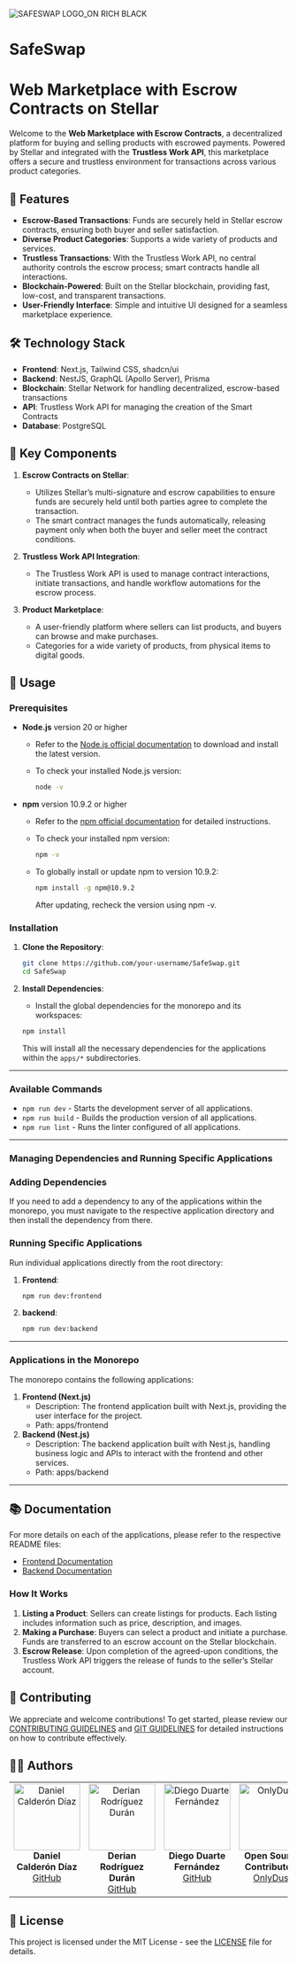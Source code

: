 
![SAFESWAP LOGO_ON RICH BLACK](https://github.com/user-attachments/assets/8260378d-07dd-4309-b7e0-da42247fa21c)
# SafeSwap
# Web Marketplace with Escrow Contracts on Stellar

Welcome to the **Web Marketplace with Escrow Contracts**, a decentralized platform for buying and selling products with escrowed payments. Powered by Stellar and integrated with the **Trustless Work API**, this marketplace offers a secure and trustless environment for transactions across various product categories.

## 🚀 Features

- **Escrow-Based Transactions**: Funds are securely held in Stellar escrow contracts, ensuring both buyer and seller satisfaction.
- **Diverse Product Categories**: Supports a wide variety of products and services.
- **Trustless Transactions**: With the Trustless Work API, no central authority controls the escrow process; smart contracts handle all interactions.
- **Blockchain-Powered**: Built on the Stellar blockchain, providing fast, low-cost, and transparent transactions.
- **User-Friendly Interface**: Simple and intuitive UI designed for a seamless marketplace experience.

## 🛠️ Technology Stack

- **Frontend**: Next.js, Tailwind CSS, shadcn/ui
- **Backend**: NestJS, GraphQL (Apollo Server), Prisma
- **Blockchain**: Stellar Network for handling decentralized, escrow-based transactions
- **API**: Trustless Work API for managing the creation of the Smart Contracts
- **Database**: PostgreSQL

## 🔑 Key Components

1. **Escrow Contracts on Stellar**:
   - Utilizes Stellar’s multi-signature and escrow capabilities to ensure funds are securely held until both parties agree to complete the transaction.
   - The smart contract manages the funds automatically, releasing payment only when both the buyer and seller meet the contract conditions.

2. **Trustless Work API Integration**:
   - The Trustless Work API is used to manage contract interactions, initiate transactions, and handle workflow automations for the escrow process.

3. **Product Marketplace**:
   - A user-friendly platform where sellers can list products, and buyers can browse and make purchases.
   - Categories for a wide variety of products, from physical items to digital goods.

## 📄 Usage

### Prerequisites

- **Node.js** version 20 or higher
    - Refer to the [Node.js official documentation](https://nodejs.org/) to download and install the latest version.
    - To check your installed Node.js version:
        
        ```bash
        node -v
        ```
        
- **npm** version 10.9.2 or higher
    - Refer to the [npm official documentation](https://docs.npmjs.com/) for detailed instructions.
    - To check your installed npm version:
        
        ```bash
        npm -v
        ```
    - To globally install or update npm to version 10.9.2:
        
        ```bash
        npm install -g npm@10.9.2
        ```

        After updating, recheck the version using npm -v.

### Installation

1. **Clone the Repository**:
    
    ```bash
    git clone https://github.com/your-username/SafeSwap.git
    cd SafeSwap
    ```
    
2. **Install Dependencies**:
    - Install the global dependencies for the monorepo and its workspaces:
    
    ```bash
    npm install
    ```
    
    This will install all the necessary dependencies for the applications within the `apps/*` subdirectories.

---

### Available Commands

- `npm run dev` - Starts the development server of all applications.
- `npm run build` - Builds the production version of all applications.
- `npm run lint` - Runs the linter configured of all applications.

---

### Managing Dependencies and Running Specific Applications

### Adding Dependencies

If you need to add a dependency to any of the applications within the monorepo, you must navigate to the respective application directory and then install the dependency from there.
    
### Running Specific Applications

Run individual applications directly from the root directory:

1. **Frontend**:
    
    ```bash
    npm run dev:frontend
    ```
    
2. **backend**:
    
    ```bash
    npm run dev:backend
    ```
    
---

### Applications in the Monorepo

The monorepo contains the following applications:

1. **Frontend (Next.js)**
    - Description: The frontend application built with Next.js, providing the user interface for the project.
    - Path: apps/frontend
2. **Backend (Nest.js)**
    - Description: The backend application built with Nest.js, handling business logic and APIs to interact with the frontend and other services.
    - Path: apps/backend

---

## 📚 Documentation

For more details on each of the applications, please refer to the respective README files:

- [Frontend Documentation](apps/frontend/README.md)
- [Backend Documentation](apps/backend/README.md)

### How It Works

1. **Listing a Product**: Sellers can create listings for products. Each listing includes information such as price, description, and images.
2. **Making a Purchase**: Buyers can select a product and initiate a purchase. Funds are transferred to an escrow account on the Stellar blockchain.
3. **Escrow Release**: Upon completion of the agreed-upon conditions, the Trustless Work API triggers the release of funds to the seller’s Stellar account.

## 🤝 Contributing

We appreciate and welcome contributions! To get started, please review our [CONTRIBUTING GUIDELINES](docs/guidelines/CONTRIBUTION_GUIDELINES.md) and [GIT GUIDELINES](docs/guidelines/GIT_GUIDELINES.md) for detailed instructions on how to contribute effectively.

## 🧑‍💻 Authors

<table align="center">
  <tr>
    <td align="center" valign="top" width="25%">
      <img src="https://avatars.githubusercontent.com/u/66186331?v=4" alt="Daniel Calderón Díaz" width="120" />
      <br />
      <strong>Daniel Calderón Díaz</strong>
      <br />
      <a href="https://github.com/danielcdz" target="_blank">
        GitHub
      </a>
    </td>
    <td align="center" valign="top" width="25%">
      <img src="https://avatars.githubusercontent.com/u/59376626?v=4" alt="Derian Rodríguez Durán" width="120" />
      <br />
      <strong>Derian Rodríguez Durán</strong>
      <br />
      <a href="https://github.com/derianrddev" target="_blank">
        GitHub
      </a>
    </td>
    <td align="center" valign="top" width="25%">
      <img src="https://avatars.githubusercontent.com/u/85724318?v=4" alt="Diego Duarte Fernández" width="120" />
      <br />
      <strong>Diego Duarte Fernández</strong>
      <br />
      <a href="https://github.com/diegoTech14" target="_blank">
        GitHub
      </a>
    </td>
    <td align="center" valign="top" width="25%">
      <img src="https://encrypted-tbn0.gstatic.com/images?q=tbn:ANd9GcRVtyx7mtfp-kgZAnvXHmmTIPR-sRVJP1NHwA&s" alt="OnlyDust" width="120" />
      <br />
      <strong>Open Source Contributors</strong>
      <br />
      <a href="https://www.onlydust.com/" target="_blank">
        OnlyDust
      </a>
    </td>
  </tr>
</table>

## 📜 License

This project is licensed under the MIT License - see the [LICENSE](LICENSE) file for details.

